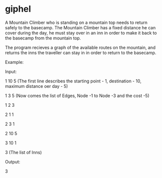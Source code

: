 # giphel
A Mountain Climber who is standing on a mountain top needs to return safely to the basecamp. The Mountain Climber has a fixed distance he can cover during the day, he must stay over in an inn in order to make it back to the basecamp from the mountain top.

The program recieves a graph of the available routes on the mountain, and returns the inns the traveller can stay in in order to return to the basecamp.

Example:

Input:

1 10 5 (The first line describes the starting point - 1, destination - 10, maximum distance oer day - 5)

1 3 5  (Now comes the list of Edges, Node -1 to Node -3 and the cost -5)

1 2 3

2 1 1

2 3 1

2 10 5

3 10 1

3 (The list of Inns)

Output:

3 


